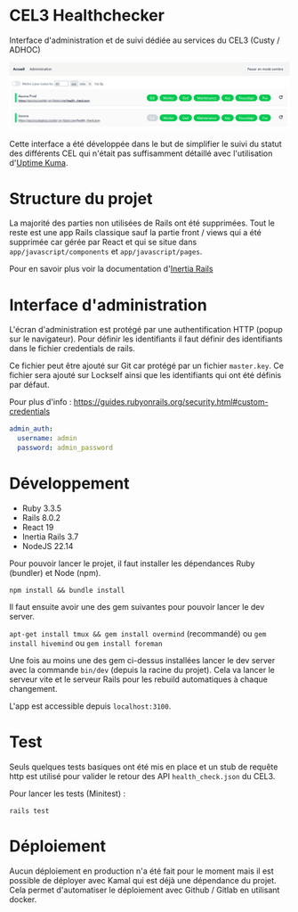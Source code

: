 # CEL3 Healthchecker

Interface d'administration et de suivi dédiée au services du CEL3 (Custy / ADHOC)

![ui image](screenshot.png)

Cette interface a été développée dans le but de simplifier le suivi du statut des différents CEL qui n'était pas suffisamment détaillé avec l'utilisation d'[Uptime Kuma](https://github.com/louislam/uptime-kuma).

# Structure du projet

La majorité des parties non utilisées de Rails ont été supprimées. Tout le reste est une app Rails classique sauf la partie front / views qui a été supprimée car gérée par React et qui se situe dans `app/javascript/components` et `app/javascript/pages`.

Pour en savoir plus voir la documentation d'[Inertia Rails](https://inertia-rails.dev/)

# Interface d'administration

L'écran d'administration est protégé par une authentification HTTP (popup sur le navigateur). Pour définir les identifiants il faut définir des identifiants dans le fichier credentials de rails.

Ce fichier peut être ajouté sur Git car protégé par un fichier `master.key`. Ce fichier sera ajouté sur Lockself ainsi que les identifiants qui ont été définis par défaut.

Pour plus d'info : https://guides.rubyonrails.org/security.html#custom-credentials

```yml
admin_auth:
  username: admin
  password: admin_password
```

# Développement

- Ruby 3.3.5
- Rails 8.0.2
- React 19
- Inertia Rails 3.7
- NodeJS 22.14

Pour pouvoir lancer le projet, il faut installer les dépendances Ruby (bundler) et Node (npm).

```shell
npm install && bundle install
```

Il faut ensuite avoir une des gem suivantes pour pouvoir lancer le dev server.

`apt-get install tmux && gem install overmind` (recommandé) ou `gem install hivemind` ou `gem install foreman`

Une fois au moins une des gem ci-dessus installées lancer le dev server avec la commande `bin/dev` (depuis la racine du projet). Cela va lancer le serveur vite et le serveur Rails pour les rebuild automatiques à chaque changement.

L'app est accessible depuis `localhost:3100`.

# Test

Seuls quelques tests basiques ont été mis en place et un stub de requête http est utilisé pour valider le retour des API `health_check.json` du CEL3.

Pour lancer les tests (Minitest) :

```shell
rails test
```

# Déploiement

Aucun déploiement en production n'a été fait pour le moment mais il est possible de déployer avec Kamal qui est déjà une dépendance du projet. Cela permet d'automatiser le déploiement avec Github / Gitlab en utilisant docker.
